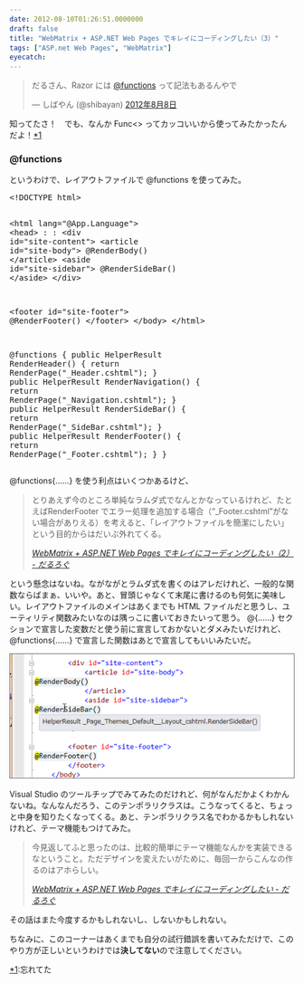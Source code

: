 ```yaml
---
date: 2012-08-10T01:26:51.0000000
draft: false
title: "WebMatrix + ASP.NET Web Pages でキレイにコーディングしたい（3）"
tags: ["ASP.net Web Pages", "WebMatrix"]
eyecatch: 
---
```

<p><blockquote class="twitter-tweet" data-lang="ja"><p lang="ja" dir="ltr">だるさん、Razor には <a href="https://twitter.com/functions?ref_src=twsrc%5Etfw">@functions</a> って記法もあるんやで</p>&mdash; しばやん (@shibayan) <a href="https://twitter.com/shibayan/status/233077862264078336?ref_src=twsrc%5Etfw">2012年8月8日</a></blockquote><script async src="https://platform.twitter.com/widgets.js" charset="utf-8"></script></p><p>知ってたさ！　でも、なんか Func&lt;&gt; ってカッコいいから使ってみたかったんだよ！<a href="#f-d33ff292" name="fn-d33ff292" title="忘れてた">*1</a><br />
</p>

<div class="section">
<h3>@functions</h3>
<p>というわけで、レイアウトファイルで @functions を使ってみた。</p>
<pre class="code lang-cs" data-lang="cs" data-unlink>&lt;!DOCTYPE html&gt;

&lt;html lang=<span class="synConstant">&quot;@App.Language&quot;</span>&gt;
&lt;head&gt;
:
:
&lt;div id=<span class="synConstant">&quot;site-content&quot;</span>&gt;
&lt;article id=<span class="synConstant">&quot;site-body&quot;</span>&gt;
@RenderBody()
&lt;/article&gt;
&lt;aside id=<span class="synConstant">&quot;site-sidebar&quot;</span>&gt;
@RenderSideBar()
&lt;/aside&gt;
&lt;/div&gt;

&lt;footer id=<span class="synConstant">&quot;site-footer&quot;</span>&gt;
@RenderFooter()
&lt;/footer&gt;
&lt;/body&gt;
&lt;/html&gt;

@functions {
<span class="synType">public</span> HelperResult RenderHeader()
{
<span class="synStatement">return</span> RenderPage(<span class="synConstant">&quot;_Header.cshtml&quot;</span>);
}
<span class="synType">public</span> HelperResult RenderNavigation()
{
<span class="synStatement">return</span> RenderPage(<span class="synConstant">&quot;_Navigation.cshtml&quot;</span>);
}
<span class="synType">public</span> HelperResult RenderSideBar()
{
<span class="synStatement">return</span> RenderPage(<span class="synConstant">&quot;_SideBar.cshtml&quot;</span>);
}
<span class="synType">public</span> HelperResult RenderFooter()
{
<span class="synStatement">return</span> RenderPage(<span class="synConstant">&quot;_Footer.cshtml&quot;</span>);
}
}
</pre><p>@functions{……} を使う利点はいくつかあるけど、</p>

<blockquote cite="https://blog.daruyanagi.jp/entry/2012/08/08/035745">
<p>とりあえず今のところ単純なラムダ式でなんとかなっているけれど、たとえばRenderFooter でエラー処理を追加する場合（“_Footer.cshtml”がない場合がありえる）を考えると、「レイアウトファイルを簡潔にしたい」という目的からはだいぶ外れてくる。</p>

<cite><a href="https://blog.daruyanagi.jp/entry/2012/08/08/035745">WebMatrix + ASP.NET Web Pages &#x3067;&#x30AD;&#x30EC;&#x30A4;&#x306B;&#x30B3;&#x30FC;&#x30C7;&#x30A3;&#x30F3;&#x30B0;&#x3057;&#x305F;&#x3044;&#xFF08;2&#xFF09; - &#x3060;&#x308B;&#x308D;&#x3050;</a></cite>
</blockquote>
<p>という懸念はないね。ながながとラムダ式を書くのはアレだけれど、一般的な関数ならばまぁ、いいや。あと、冒頭じゃなくて末尾に書けるのも何気に美味しい。レイアウトファイルのメインはあくまでも HTML ファイルだと思うし、ユーティリティ関数みたいなのは隅っこに書いておきたいって思う。 @{……} セクションで宣言した変数だと使う前に宣言しておかないとダメみたいだけれど、 @functions{……} で宣言した関数はあとで宣言してもいいみたいだ。</p><p><span itemscope itemtype="http://schema.org/Photograph"><img src="20120810011157.png" alt="f:id:daruyanagi:20120810011157p:plain" title="f:id:daruyanagi:20120810011157p:plain" class="hatena-fotolife" itemprop="image"></span></p><p>Visual Studio のツールチップでみてみたのだけれど、何がなんだかよくわかんないね。なんなんだろう、このテンポラリクラスは。こうなってくると、ちょっと中身を知りたくなってくる。あと、テンポラリクラス名でわかるかもしれないけれど、テーマ機能もつけてみた。</p>

<blockquote cite="https://blog.daruyanagi.jp/entry/2012/08/07/054832">
<p>今見返してふと思ったのは、比較的簡単にテーマ機能なんかを実装できるなということ。ただデザインを変えたいがために、毎回一からこんなの作るのはアホらしい。</p>

<cite><a href="https://blog.daruyanagi.jp/entry/2012/08/07/054832">WebMatrix + ASP.NET Web Pages &#x3067;&#x30AD;&#x30EC;&#x30A4;&#x306B;&#x30B3;&#x30FC;&#x30C7;&#x30A3;&#x30F3;&#x30B0;&#x3057;&#x305F;&#x3044; - &#x3060;&#x308B;&#x308D;&#x3050;</a></cite>
</blockquote>
<p>その話はまた今度するかもしれないし、しないかもしれない。</p><p>ちなみに、このコーナーはあくまでも自分の試行錯誤を書いてみただけで、このやり方が正しいというわけでは<b>決してない</b>ので注意してください。</p>

</div><div class="footnote">
<p class="footnote"><a href="#fn-d33ff292" name="f-d33ff292" class="footnote-number">*1</a><span class="footnote-delimiter">:</span><span class="footnote-text">忘れてた</span></p>
</div>
